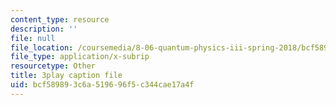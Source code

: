 ```yaml
---
content_type: resource
description: ''
file: null
file_location: /coursemedia/8-06-quantum-physics-iii-spring-2018/bcf589893c6a519696f5c344cae17a4f_G-5KHKrNPMs.vtt
file_type: application/x-subrip
resourcetype: Other
title: 3play caption file
uid: bcf58989-3c6a-5196-96f5-c344cae17a4f
---
```

